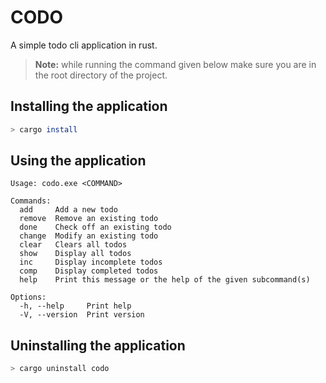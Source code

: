 # CODO

A simple todo cli application in rust.

> **Note:** while running the command given below make sure you are in the root directory of the project.

## Installing the application

```bash
> cargo install
```

## Using the application

```text
Usage: codo.exe <COMMAND>

Commands:
  add     Add a new todo
  remove  Remove an existing todo
  done    Check off an existing todo
  change  Modify an existing todo
  clear   Clears all todos
  show    Display all todos
  inc     Display incomplete todos
  comp    Display completed todos
  help    Print this message or the help of the given subcommand(s)

Options:
  -h, --help     Print help
  -V, --version  Print version
```

## Uninstalling the application

```bash
> cargo uninstall codo
```
